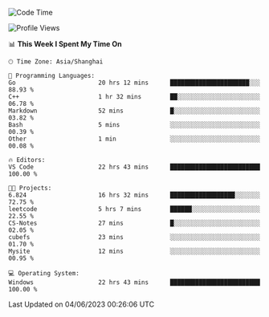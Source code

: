 <!--START_SECTION:waka-->
![Code Time](http://img.shields.io/badge/Code%20Time-966%20hrs%2054%20mins-blue)

![Profile Views](http://img.shields.io/badge/Profile%20Views-0-blue)

📊 **This Week I Spent My Time On** 

```text
🕑︎ Time Zone: Asia/Shanghai

💬 Programming Languages: 
Go                       20 hrs 12 mins      ██████████████████████░░░   88.93 % 
C++                      1 hr 32 mins        ██░░░░░░░░░░░░░░░░░░░░░░░   06.78 % 
Markdown                 52 mins             █░░░░░░░░░░░░░░░░░░░░░░░░   03.82 % 
Bash                     5 mins              ░░░░░░░░░░░░░░░░░░░░░░░░░   00.39 % 
Other                    1 min               ░░░░░░░░░░░░░░░░░░░░░░░░░   00.08 % 

🔥 Editors: 
VS Code                  22 hrs 43 mins      █████████████████████████   100.00 % 

🐱‍💻 Projects: 
6.824                    16 hrs 32 mins      ██████████████████░░░░░░░   72.75 % 
leetcode                 5 hrs 7 mins        ██████░░░░░░░░░░░░░░░░░░░   22.55 % 
CS-Notes                 27 mins             █░░░░░░░░░░░░░░░░░░░░░░░░   02.05 % 
cubefs                   23 mins             ░░░░░░░░░░░░░░░░░░░░░░░░░   01.70 % 
Mysite                   12 mins             ░░░░░░░░░░░░░░░░░░░░░░░░░   00.95 % 

💻 Operating System: 
Windows                  22 hrs 43 mins      █████████████████████████   100.00 % 
```


 Last Updated on 04/06/2023 00:26:06 UTC
<!--END_SECTION:waka-->